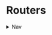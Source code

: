 # Routers

<details><summary>Nav</summary>

- [Home](..)
- [Docs](./README.md)
  - [Getting started](./getting-started.md)
  - 📍 [Routers](./routers.md)
  - [Endpoints](./endpoints.md)
  - [Request parsing](./request-parsing.md)
  - [Response resolution](./response-resolution.md)
  - [Context](./context.md)
  - [Error handling](./error-handling.md)
  - [Client fetch](./client-fetch.md)
  - [Assets](./assets.md)
  - [Bundles](./bundles.md)
  - [Web sockets](./web-sockets.md)
  - [API](./api.md)
- [Examples](../examples/README.md)
  - [Blog](../examples/blog): Markdown blogging
  - [Chat](../examples/chat): Ephemeral chat rooms
  - [Shortcuts](../examples/shortcuts): URL Shortening

</details>